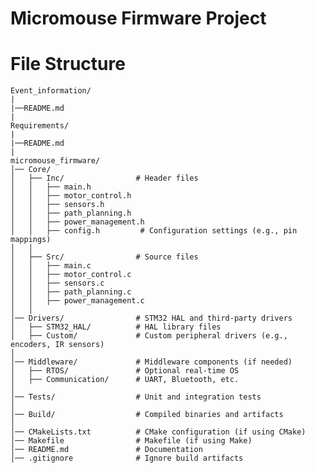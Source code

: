 # Micromouse Firmware Project

# File Structure

    Event_information/
    |
    |──README.md
    |
    Requirements/
    |
    |──README.md
    |
    micromouse_firmware/
    │── Core/
    │   ├── Inc/                # Header files
    │   │   ├── main.h
    │   │   ├── motor_control.h
    │   │   ├── sensors.h
    │   │   ├── path_planning.h
    │   │   ├── power_management.h
    │   │   ├── config.h         # Configuration settings (e.g., pin mappings)
    │   │
    │   ├── Src/                # Source files
    │   │   ├── main.c
    │   │   ├── motor_control.c
    │   │   ├── sensors.c
    │   │   ├── path_planning.c
    │   │   ├── power_management.c
    │   │
    │── Drivers/                # STM32 HAL and third-party drivers
    │   ├── STM32_HAL/          # HAL library files
    │   ├── Custom/             # Custom peripheral drivers (e.g., encoders, IR sensors)
    │
    │── Middleware/             # Middleware components (if needed)
    │   ├── RTOS/               # Optional real-time OS
    │   ├── Communication/      # UART, Bluetooth, etc.
    │
    │── Tests/                  # Unit and integration tests
    │
    │── Build/                  # Compiled binaries and artifacts
    │
    │── CMakeLists.txt          # CMake configuration (if using CMake)
    │── Makefile                # Makefile (if using Make)
    │── README.md               # Documentation
    │── .gitignore              # Ignore build artifacts

